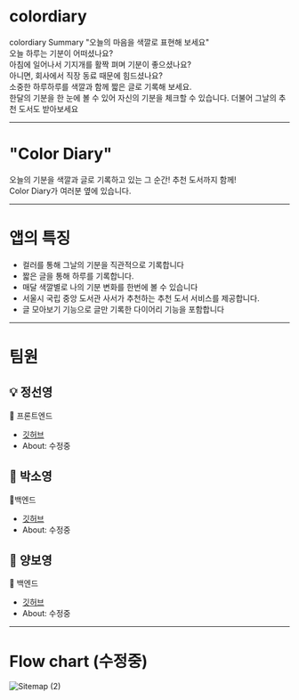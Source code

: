# colordiary

colordiary
Summary 
"오늘의 마음을 색깔로 표현해 보세요"  
오늘 하루는 기분이 어떠셨나요?  
아침에 일어나서 기지개를 활짝 펴며 기분이 좋으셨나요?  
아니면, 회사에서 직장 동료 때문에 힘드셨나요?  
소중한 하루하루를 색깔과 함께 짧은 글로 기록해 보세요.  
한달의 기분을 한 눈에 볼 수 있어 자신의 기분을 체크할 수 있습니다. 더불어 그날의 추천 도서도 받아보세요   

---
# "Color Diary"


오늘의 기분을 색깔과 글로 기록하고 있는 그 순간! 추천 도서까지 함께!  
Color Diary가 여러분 옆에 있습니다.  

---
# 앱의 특징

- 컬러를 통해 그날의 기분을 직관적으로 기록합니다  
- 짧은 글을 통해 하루를 기록합니다.  
- 매달 색깔별로 나의 기분 변화를 한번에 볼 수 있습니다  
- 서울시 국립 중앙 도서관 사서가 추천하는 추천 도서 서비스를 제공합니다.  
- 글 모아보기 기능으로 글만 기록한 다이어리 기능을 포함합니다  

---

# 팀원

## 💡 정선영
🔨 프론트엔드
- [깃허브](https://github.com/sunyeongjeong/)
- About: 수정중


## 📖 박소영
🔨백엔드
- [깃허브](https://github.com/soyoung931014/)
- About: 수정중


## 🔎 양보영
🔨 백엔드
- [깃허브](https://github.com/boyoung589/)
- About: 수정중



-----------------------------
# Flow chart (수정중)
![Sitemap (2)](https://user-images.githubusercontent.com/61836008/150665137-45b84be8-09d8-46e8-8b1c-dc224a17278e.png)
